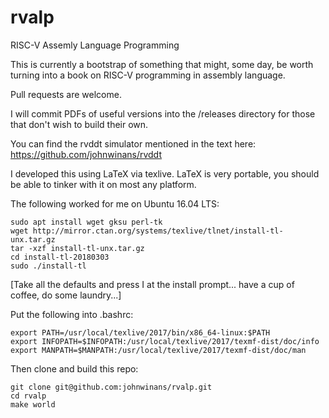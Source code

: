 # rvalp

RISC-V Assemly Language Programming

This is currently a bootstrap of something that might, some day, be worth 
turning into a book on RISC-V programming in assembly language.

Pull requests are welcome.

I will commit PDFs of useful versions into the /releases directory for those 
that don't wish to build their own.

You can find the rvddt simulator mentioned in the text here: https://github.com/johnwinans/rvddt
    
I developed this using LaTeX via texlive.  LaTeX is very portable, you should 
be able to tinker with it on most any platform.  

The following worked for me on Ubuntu 16.04 LTS:

    sudo apt install wget gksu perl-tk
    wget http://mirror.ctan.org/systems/texlive/tlnet/install-tl-unx.tar.gz
    tar -xzf install-tl-unx.tar.gz
    cd install-tl-20180303
    sudo ./install-tl

[Take all the defaults and press I at the install prompt... have a cup of 
coffee, do some laundry...]

Put the following into .bashrc:

    export PATH=/usr/local/texlive/2017/bin/x86_64-linux:$PATH    
    export INFOPATH=$INFOPATH:/usr/local/texlive/2017/texmf-dist/doc/info
    export MANPATH=$MANPATH:/usr/local/texlive/2017/texmf-dist/doc/man

Then clone and build this repo:

    git clone git@github.com:johnwinans/rvalp.git
    cd rvalp
    make world
